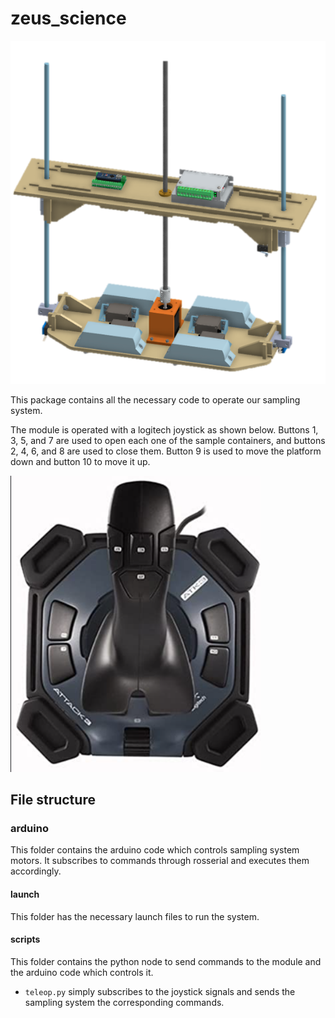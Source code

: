 # zeus_science

![](imgs/science.png)

This package contains all the necessary code to operate our sampling system.

The module is operated with a logitech joystick as shown below. Buttons 1, 3, 5, and 7 are used to open each one of the sample containers, and buttons 2, 4, 6, and 8 are used to close them. Button 9 is used to move the platform down and button 10 to move it up.

<img src="imgs/joystick.png" width="400">

## File structure

### arduino

This folder contains the arduino code which controls sampling system motors. It subscribes to commands through rosserial and executes them accordingly.

#### launch
This folder has the necessary launch files to run the system. 

#### scripts
This folder contains the python node to send commands to the module and the arduino code which controls it. 

- `teleop.py` simply subscribes to the joystick signals and sends the sampling system the corresponding commands. 





